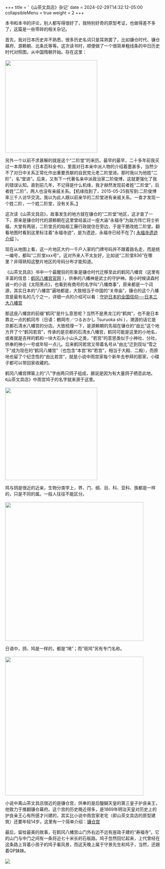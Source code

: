 +++
title = '《山茶文具店》杂记'
date = 2024-02-29T14:32:12-05:00
collapsibleMenu = true
weight = 2
+++

本书和本书的评论，别人都写得很好了，我特别好奇的原型考证，也做得差不多了，这篇是一些零碎的相关杂记。

首先，我对日本历史并不熟悉，很多历史名词只是耳熟罢了，比如镰仓时代、镰仓幕府、源赖朝、北条氏等等。这次读书时，顺便做了一个很简单粗线条的中日历史时代对照图，从中国隋朝开始。存在这里：<br>
<br>
<img src="/selene/images/liancangza_history.jpg" width="300" />

另外一个以前不求甚解的就是这个“二阶堂”的来历。最早的最早，二十多年前我买过一本厚厚的《日本百科全书》，里面对日本亲中派人物的介绍着墨甚多，当然少不了对日中关系正常化作出重要贡献的自民党元老二阶堂进。那时我以为他姓“二阶”，名“堂进”。后来，又有下一代著名亲中派政治家二阶俊博，这就更强化了我的错误认知。直到前几年，不记得是什么机缘，我才赫然发现前者姓“二阶堂”，后者姓“二阶”，两人也没有亲戚关系。【机缘找到了，2015-05-25我写到:二阶俊博率三千人访华交流。我以为此人跟以前亲华的二阶堂进有亲戚关系。一查才发现一个姓二阶，一个姓二阶堂，没有关系。】

这次读《山茶文具店》，故事发生的地方就在镰仓的“二阶堂”地区，这才查了一下，原来是镰仓时代的源赖朝在这里曾经盖过一座大庙“永福寺”为敌方阵亡将士祈福，大堂有两层，二阶堂氏的始祖工藤行政就住在旁边，于是干脆改姓二阶堂。翻看地图时看到这里标注着“永福寺迹”，是为遗迹，永福寺已经不在了( <a href="http://www.bukenokoto-kamakura.com/ch/contents/ato.html#eifukuji" target="_blank" rel="noopener noreferrer">永福寺遗迹介绍</a> ）。

现在从地图上看，这一片地区大约一千户人家的门牌号码并不跟着路名走，而是统一编号，都叫“二阶堂xxx号”。这对外来人不太友好，比如说“二阶堂836”在哪里？非得熟知这整片地区的号码分布才能知道。

《山茶文具店》书中一个最醒目的形象是镰仓时代迁移至此的鹤冈八幡宫（这里有丰富的信息：<a href="https://www.hachimangu.or.jp/ch/" target="_blank" rel="noopener noreferrer">鹤冈八幡宫官网</a> ），供奉的八幡神是武士的守护神。我小时候读森村诚一的小说《太阳黑点》，也看到有商号的名字叫“八幡商事”，原来都是一个词源，其实日本的“八幡宫”遍地都是，大致相当于中国的“关帝庙”，镰仓的这个八幡宫是最有名的几个之一，详细一点的介绍可以看：<a href="https://kyushu.letsgojp.cn/archives/8086/" target="_blank" rel="noopener noreferrer">守护日本的全国信仰──日本三大八幡宫</a>

那这座八幡宫的前缀“鹤冈”是什么意思呢？当然不是黑龙江的“鹤岗”，也不是日本靠北一点的鹤冈市（日语：鶴岡市／つるおかし Tsuruoka shi ），溯源的话它是京都石清水八幡宫的分店。大致梳理一下，是源赖朝的先祖在镰仓的“由比”这个地方开了个“鹤冈若宫”，传承的是京都的石清水八幡宫，鹤冈可能是这里的小地名，或者就是吉祥的鹤和一块大石头小山头之类，“若宫”的意思类似于小神社、分社，供奉的神小一号或年轻一点儿。后来鹤冈若宫又带着名号从“由比”迁到现址“雪之下”成为现在的“鹤冈八幡宫”（也包含“本宫”和“若宫”，相当于大殿、二殿），而原地也留了个纪念性的“由比若宫”，就是小说中雨宫家每个新年去参拜的那家，小碟子都可以带回家收藏的。

鹤冈八幡宫牌匾上的“八”字由两只鸽子组成，据说是因为有大量鸽子栖息此地。《山茶文具店》中雨宫鸠子的名字就来源于这里。<br>
<br>
<img src="/selene/images/liancangza_ba.jpg" width="300" />

鸠与鸽是很近的近亲，生物分类学上，界、门、纲、目、科、亚科、族都是一样的，只是不同的属。一般人往往不能区分。<br>
<br>
<img src="/selene/images/liancangza_bio.jpg" width="450" />

日语中，鸽、鸠是一样的，都是“鳩”；而“斑鸠”另有专门名称。<br>
<br>
<img src="/selene/images/liancangza_gejiu.jpg" width="450" />

小说中离山茶文具店很近的是镰仓宫，供奉的是后醍醐天皇的第三皇子护良亲王，他致力于推翻镰仓幕府。这个宫的历史晚近得多，是1869年明治天皇对历史上的护良亲王心有所感才兴建的，其实比小说中雨宫家老宅（即山茶文具店的原型建筑）还要年轻14岁。这里有一个简单介绍：<a href="https://www.princehotels.cn/kamakura/zh-hans/hotels/kamakura-gu/" target="_blank" rel="noopener noreferrer">镰仓宫</a>

最后，留给最美的故事，在鹤冈八幡宫山门外右边不远有座政子建的“寿福寺”。它的山门与中门之间有一条将近七十米长的石板路。鸠子忽然回忆起来，上代曾经在这条路上背着小孩子的鸠子看风景，而这天晚上属于守景先生和鸠子，当然，还跟着QP妹妹。<br>
<br>
![](/selene/images/liancangza_shibanlu.jpg)
